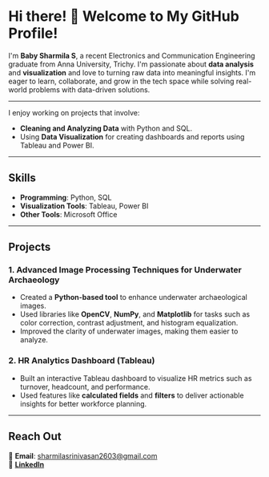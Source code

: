 # Hi there! 👋 Welcome to My GitHub Profile!
  
I'm **Baby Sharmila S**, a recent Electronics and Communication Engineering graduate from Anna University, Trichy. I'm passionate about **data analysis** and **visualization** and love to turning raw data into meaningful insights. I'm eager to learn, collaborate, and grow in the tech space while solving real-world problems with data-driven solutions.

---
I enjoy working on projects that involve:  
- **Cleaning and Analyzing Data** with Python and SQL.  
- Using **Data Visualization** for creating dashboards and reports using Tableau and Power BI.  

---

## Skills  
- **Programming**: Python, SQL  
- **Visualization Tools**: Tableau, Power BI  
- **Other Tools**: Microsoft Office  

---

## Projects  

### **1. Advanced Image Processing Techniques for Underwater Archaeology**  
- Created a **Python-based tool** to enhance underwater archaeological images.  
- Used libraries like **OpenCV**, **NumPy**, and **Matplotlib** for tasks such as color correction, contrast adjustment, and histogram equalization.  
- Improved the clarity of underwater images, making them easier to analyze.

### **2. HR Analytics Dashboard (Tableau)**  
- Built an interactive Tableau dashboard to visualize HR metrics such as turnover, headcount, and performance.  
- Used features like **calculated fields** and **filters** to deliver actionable insights for better workforce planning.  
---


## Reach Out 
📧 **Email**: sharmilasrinivasan2603@gmail.com    
🔗 [**LinkedIn**](https://www.linkedin.com/in/babysharmila-s)  


